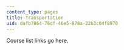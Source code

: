 ```yaml
---
content_type: pages
title: Transportation
uid: dafb7864-76df-46e5-878a-22b3c04f8970
---
```

Course list links go here.